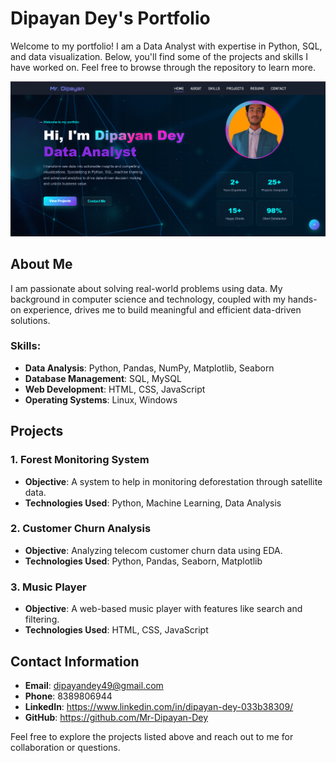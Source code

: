 # Dipayan Dey's Portfolio

Welcome to my portfolio! I am a Data Analyst with expertise in Python, SQL, and data visualization. Below, you'll find some of the projects and skills I have worked on. Feel free to browse through the repository to learn more.

![Dipayan Dey](portfolio.png)

## About Me

I am passionate about solving real-world problems using data. My background in computer science and technology, coupled with my hands-on experience, drives me to build meaningful and efficient data-driven solutions.

### Skills:
- **Data Analysis**: Python, Pandas, NumPy, Matplotlib, Seaborn
- **Database Management**: SQL, MySQL
- **Web Development**: HTML, CSS, JavaScript
- **Operating Systems**: Linux, Windows

## Projects

### 1. Forest Monitoring System
- **Objective**: A system to help in monitoring deforestation through satellite data.
- **Technologies Used**: Python, Machine Learning, Data Analysis

### 2. Customer Churn Analysis
- **Objective**: Analyzing telecom customer churn data using EDA.
- **Technologies Used**: Python, Pandas, Seaborn, Matplotlib

### 3. Music Player
- **Objective**: A web-based music player with features like search and filtering.
- **Technologies Used**: HTML, CSS, JavaScript

## Contact Information

- **Email**: dipayandey49@gmail.com
- **Phone**: 8389806944
- **LinkedIn**: https://www.linkedin.com/in/dipayan-dey-033b38309/
- **GitHub**: https://github.com/Mr-Dipayan-Dey

Feel free to explore the projects listed above and reach out to me for collaboration or questions.
